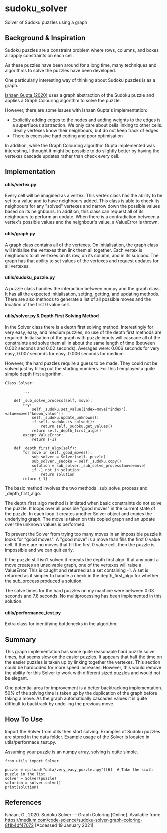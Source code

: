 # sudoku_solver
Solver of Sudoku puzzles using a graph

## Background & Inspiration

Sudoku puzzles are a constraint problem where rows, columns, and boxes all apply constraints on each cell.

As these puzzles have been around for a long time, many techniques and algorithms to solve the puzzles have been developed.

One particularly interesting way of thinking about Sudoku puzzles is as a graph.

[Ishaan Gupta (2020)](https://medium.com/code-science/sudoku-solver-graph-coloring-8f1b4df47072) 
uses a graph abstraction of the Sudoku puzzle and applies a Graph Colouring algorithm to solve the puzzle.

However, there are some issues with Ishaan Gupta's implementation:
- Explicitly adding edges to the nodes and adding weights to the edges is a superfluous abstraction. We only care about
    cells linking to other cells. Ideally vertexes know their neighbours, but do not keep track of edges
- There is excessive hard coding and poor optimisation

In addition, while the Graph Colouring algorithm Gupta implemented was interesting, I thought it might be possible
to do slightly better by having the vertexes cascade updates rather than check every cell.

## Implementation

#### utils/vertex.py
Every cell will be imagined as a vertex. This vertex class has the ability to be set to a value and to have 
neighbours added. This class is able to check its neighbours for any "solved" vertexes and narrow down 
the possible values based on its neighbours. In addition, this class can request all of its neighbours
to perform an update. When there is a contradiction between a vertex's possible values and the
neighbour's value, a ValueError is thrown.  

#### utils/graph.py
A graph class contains all of the vertexes. On initialisation, the graph class will initialise the vertexes
then link them all together. Each vertex is neighbours to all vertexes on its row, on its column, and in its 
sub box. The graph has that ability to set values of the vertexes and request updates for all vertexes.

#### utils/sudoku_puzzle.py
A puzzle class handles the interaction between numpy and the graph class. It has all the expected initialisation,
setting, getting, and updating methods. There are also methods to generate a list of all possible moves
and the location of the first 0 value cell.

#### utils/solver.py & Depth First Solving Method
In the Solver class there is a depth first solving method. Interestingly for very easy, easy, and medium puzzles,
no use of the depth first methods are required. Initialisation of the graph with puzzle inputs will cascade
all of the constraints and solve them all in about the same length of time (between 0.002 seconds and 0.02 seconds).
Averages were: 0.006 seconds for very easy, 0.007 seconds for easy, 0.006 seconds for medium.

However, the hard puzzles require a guess to be made. They could not be solved just by filling out the starting 
numbers. For this I employed a quite simple depth first algorithm. 


    Class Solver:
    
            ...
    
        def _sub_solve_process(self, move):
            try:
                self._sudoku.set_value(index=move["index"], value=move["known_value"])
                self._sudoku.update_unknowns()
                if self._sudoku.is_solved():
                    return self._sudoku.get_values()
                return self._depth_first_algo()
            except ValueError:
                return {-1}
    
        def _depth_first_algo(self):
            for move in self._good_moves():
                sub_solver = Solver(self._puzzle)
                sub_solver._sudoku = self._sudoku.copy()
                solution = sub_solver._sub_solve_process(move=move)
                if -1 not in solution:
                    return solution
            return {-1}
        

The basic method involves the two methods _sub_solve_process and _depth_first_algo.

The depth_first_algo method is initiated when basic constraints do not solve the puzzle. It loops over all 
possible "good moves" in the current state of the puzzle. In each loop it creates another Solver object
and copies the underlying graph. The move is taken on this copied graph and an update over the unknown 
values is performed. 

To prevent the Solver from trying too many moves in an impossible puzzle it looks for "good moves". A "good move" 
is a move than fills the first 0 value cell. If there are no moves that fill the first 0 value cell, then
the puzzle is impossible and we can quit early. 

If the puzzle still isn't solved it repeats the depth first algo. If at any point
a move creates an unsolvable graph, one of the vertexes will raise a ValueError. This is caught and 
returned as a set containing -1. A set is returned as it simpler to handle a check in the depth_first_algo 
for whether the sub_process produced a solution. 

The solve times for the hard puzzles on my machine were between 0.03 seconds and 7.8 seconds. No multiprocessing
has been implemented in this solution.

#### utils/performance_test.py
Extra class for identifying bottlenecks in the algorithm.

## Summary
This graph implementation has some quite reasonable hard puzzle solve times, but seems slow on the easier puzzles.
It appears that half the time on the easier puzzles is taken up by linking together the vertexes. This section
could be hardcoded for more speed increases. However, this would remove the ability for this Solver to work
with different sized puzzles and would not be elegant.

One potential area for improvement is a better backtracking implementation. 50% of the solving time is taken
up by the duplication of the  graph before taking a move. As the graph automatically cascades values it is 
quite difficult to backtrack by undo-ing the previous move.

## How To Use

Import the Solver from utils then start solving. Examples of Sudoku puzzles are stored in the data folder.
Example usage of the Solver is located in utils/performace_test.py.

Assuming your puzzle is an numpy array, solving is quite simple.

    from utils import Solver
    
    puzzle = np.load("data/very_easy_puzzle.npy")[6]  # Take the sixth puzzle in the list
    solver = Solver(puzzle)
    solution = solver.solve()
    print(solution)

## References

Ishaan, G., 2020. Sudoku Solver — Graph Coloring [Online]. Available from: https://medium.com/code-science/sudoku-solver-graph-coloring-8f1b4df47072 
[Accessed 19 January 2021].

